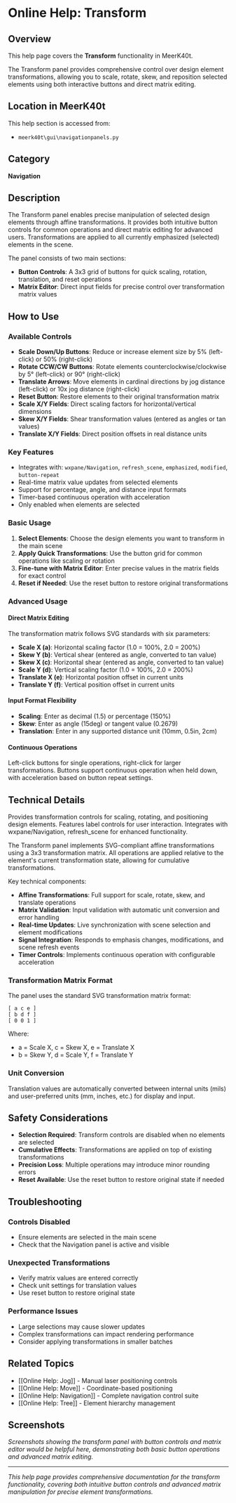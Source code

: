 # Online Help: Transform

## Overview

This help page covers the **Transform** functionality in MeerK40t.

The Transform panel provides comprehensive control over design element transformations, allowing you to scale, rotate, skew, and reposition selected elements using both interactive buttons and direct matrix editing.

## Location in MeerK40t

This help section is accessed from:
- `meerk40t\gui\navigationpanels.py`

## Category

**Navigation**

## Description

The Transform panel enables precise manipulation of selected design elements through affine transformations. It provides both intuitive button controls for common operations and direct matrix editing for advanced users. Transformations are applied to all currently emphasized (selected) elements in the scene.

The panel consists of two main sections:
- **Button Controls**: A 3x3 grid of buttons for quick scaling, rotation, translation, and reset operations
- **Matrix Editor**: Direct input fields for precise control over transformation matrix values

## How to Use

### Available Controls

- **Scale Down/Up Buttons**: Reduce or increase element size by 5% (left-click) or 50% (right-click)
- **Rotate CCW/CW Buttons**: Rotate elements counterclockwise/clockwise by 5° (left-click) or 90° (right-click)
- **Translate Arrows**: Move elements in cardinal directions by jog distance (left-click) or 10x jog distance (right-click)
- **Reset Button**: Restore elements to their original transformation matrix
- **Scale X/Y Fields**: Direct scaling factors for horizontal/vertical dimensions
- **Skew X/Y Fields**: Shear transformation values (entered as angles or tan values)
- **Translate X/Y Fields**: Direct position offsets in real distance units

### Key Features

- Integrates with: `wxpane/Navigation`, `refresh_scene`, `emphasized`, `modified`, `button-repeat`
- Real-time matrix value updates from selected elements
- Support for percentage, angle, and distance input formats
- Timer-based continuous operation with acceleration
- Only enabled when elements are selected

### Basic Usage

1. **Select Elements**: Choose the design elements you want to transform in the main scene
2. **Apply Quick Transformations**: Use the button grid for common operations like scaling or rotation
3. **Fine-tune with Matrix Editor**: Enter precise values in the matrix fields for exact control
4. **Reset if Needed**: Use the reset button to restore original transformations

### Advanced Usage

#### Direct Matrix Editing
The transformation matrix follows SVG standards with six parameters:
- **Scale X (a)**: Horizontal scaling factor (1.0 = 100%, 2.0 = 200%)
- **Skew Y (b)**: Vertical shear (entered as angle, converted to tan value)
- **Skew X (c)**: Horizontal shear (entered as angle, converted to tan value)
- **Scale Y (d)**: Vertical scaling factor (1.0 = 100%, 2.0 = 200%)
- **Translate X (e)**: Horizontal position offset in current units
- **Translate Y (f)**: Vertical position offset in current units

#### Input Format Flexibility
- **Scaling**: Enter as decimal (1.5) or percentage (150%)
- **Skew**: Enter as angle (15deg) or tangent value (0.2679)
- **Translation**: Enter in any supported distance unit (10mm, 0.5in, 2cm)

#### Continuous Operations
Left-click buttons for single operations, right-click for larger transformations. Buttons support continuous operation when held down, with acceleration based on button repeat settings.

## Technical Details

Provides transformation controls for scaling, rotating, and positioning design elements. Features label controls for user interaction. Integrates with wxpane/Navigation, refresh_scene for enhanced functionality.

The Transform panel implements SVG-compliant affine transformations using a 3x3 transformation matrix. All operations are applied relative to the element's current transformation state, allowing for cumulative transformations.

Key technical components:
- **Affine Transformations**: Full support for scale, rotate, skew, and translate operations
- **Matrix Validation**: Input validation with automatic unit conversion and error handling
- **Real-time Updates**: Live synchronization with scene selection and element modifications
- **Signal Integration**: Responds to emphasis changes, modifications, and scene refresh events
- **Timer Controls**: Implements continuous operation with configurable acceleration

### Transformation Matrix Format
The panel uses the standard SVG transformation matrix format:
```
[ a c e ]
[ b d f ]
[ 0 0 1 ]
```

Where:
- a = Scale X, c = Skew X, e = Translate X
- b = Skew Y, d = Scale Y, f = Translate Y

### Unit Conversion
Translation values are automatically converted between internal units (mils) and user-preferred units (mm, inches, etc.) for display and input.

## Safety Considerations

- **Selection Required**: Transform controls are disabled when no elements are selected
- **Cumulative Effects**: Transformations are applied on top of existing transformations
- **Precision Loss**: Multiple operations may introduce minor rounding errors
- **Reset Available**: Use the reset button to restore original state if needed

## Troubleshooting

### Controls Disabled
- Ensure elements are selected in the main scene
- Check that the Navigation panel is active and visible

### Unexpected Transformations
- Verify matrix values are entered correctly
- Check unit settings for translation values
- Use reset button to restore original state

### Performance Issues
- Large selections may cause slower updates
- Complex transformations can impact rendering performance
- Consider applying transformations in smaller batches

## Related Topics

- [[Online Help: Jog]] - Manual laser positioning controls
- [[Online Help: Move]] - Coordinate-based positioning
- [[Online Help: Navigation]] - Complete navigation control suite
- [[Online Help: Tree]] - Element hierarchy management

## Screenshots

*Screenshots showing the transform panel with button controls and matrix editor would be helpful here, demonstrating both basic button operations and advanced matrix editing.*

---

*This help page provides comprehensive documentation for the transform functionality, covering both intuitive button controls and advanced matrix manipulation for precise element transformations.*
